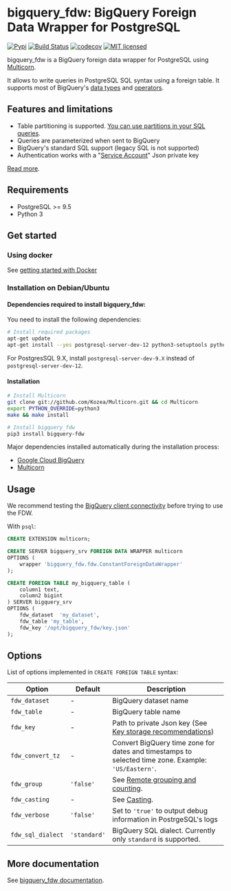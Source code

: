 # bigquery_fdw: BigQuery Foreign Data Wrapper for PostgreSQL

[![Pypi](https://img.shields.io/pypi/v/bigquery-fdw.svg)](https://pypi.org/project/bigquery-fdw/)
[![Build Status](https://travis-ci.org/gabfl/bigquery_fdw.svg?branch=master)](https://travis-ci.org/gabfl/bigquery_fdw)
[![codecov](https://codecov.io/gh/gabfl/bigquery_fdw/branch/master/graph/badge.svg)](https://codecov.io/gh/gabfl/bigquery_fdw)
[![MIT licensed](https://img.shields.io/badge/license-MIT-green.svg)](https://raw.githubusercontent.com/gabfl/bigquery_fdw/master/LICENSE)

bigquery_fdw is a BigQuery foreign data wrapper for PostgreSQL using [Multicorn](https://github.com/Kozea/Multicorn).

It allows to write queries in PostgreSQL SQL syntax using a foreign table. It supports most of BigQuery's [data types](docs/data_types.md) and [operators](docs/operators.md).

## Features and limitations

 - Table partitioning is supported. [You can use partitions in your SQL queries](docs/table_partitioning.md).
 - Queries are parameterized when sent to BigQuery
 - BigQuery's standard SQL support (legacy SQL is not supported)
 - Authentication works with a "[Service Account](docs/service_account.md)" Json private key

[Read more](docs/README.md).

## Requirements

 - PostgreSQL >= 9.5
 - Python 3

## Get started

### Using docker

See [getting started with Docker](docs/docker.md)

### Installation on Debian/Ubuntu

#### Dependencies required to install bigquery_fdw:

You need to install the following dependencies:

```bash
# Install required packages
apt-get update
apt-get install --yes postgresql-server-dev-12 python3-setuptools python3-dev make gcc git
```

For PostgresSQL 9.X, install `postgresql-server-dev-9.X` instead of `postgresql-server-dev-12`.

#### Installation

```bash
# Install Multicorn
git clone git://github.com/Kozea/Multicorn.git && cd Multicorn
export PYTHON_OVERRIDE=python3
make && make install

# Install bigquery_fdw
pip3 install bigquery-fdw
```

Major dependencies installed automatically during the installation process:

 - [Google Cloud BigQuery](https://pypi.org/project/google-cloud-bigquery/)
 - [Multicorn](https://github.com/Kozea/Multicorn)

## Usage

We recommend testing the [BigQuery client connectivity](docs/test_client.md) before trying to use the FDW.

With `psql`:

```sql
CREATE EXTENSION multicorn;

CREATE SERVER bigquery_srv FOREIGN DATA WRAPPER multicorn
OPTIONS (
    wrapper 'bigquery_fdw.fdw.ConstantForeignDataWrapper'
);

CREATE FOREIGN TABLE my_bigquery_table (
    column1 text,
    column2 bigint
) SERVER bigquery_srv
OPTIONS (
    fdw_dataset  'my_dataset',
    fdw_table 'my_table',
    fdw_key '/opt/bigquery_fdw/key.json'
);
```

## Options

List of options implemented in `CREATE FOREIGN TABLE` syntax:

| Option | Default | Description |
|-----|----|----|
| `fdw_dataset` | - | BigQuery dataset name |
| `fdw_table` | - | BigQuery table name |
| `fdw_key` | - | Path to private Json key (See [Key storage recommendations](docs/key_storage.md)) |
| `fdw_convert_tz` | - | Convert BigQuery time zone for dates and timestamps to selected time zone. Example: `'US/Eastern'`. |
| `fdw_group` |  `'false'` | See [Remote grouping and counting](docs/remote_grouping.md). |
| `fdw_casting` |  - | See [Casting](docs/casting.md). |
| `fdw_verbose` | `'false'` | Set to `'true'` to output debug information in PostrgeSQL's logs |
| `fdw_sql_dialect` | `'standard'` | BigQuery SQL dialect. Currently only `standard` is supported. |

## More documentation

See [bigquery_fdw documentation](docs/README.md).
